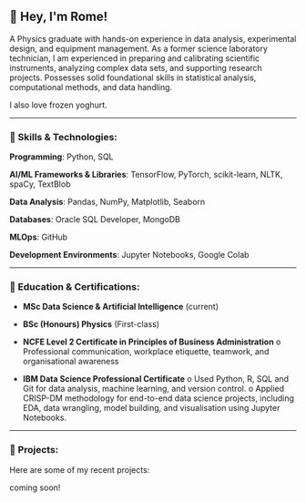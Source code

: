 ## 👋 Hey, I'm Rome!

A Physics graduate with hands-on experience in data analysis, experimental design, and equipment management. As a former science laboratory technician, I am experienced in preparing and calibrating scientific instruments, analyzing complex data sets, and supporting research projects. Possesses solid foundational skills in statistical analysis, computational methods, and data handling.

I also love frozen yoghurt.

---

### 🚀 Skills & Technologies:

**Programming**: Python, SQL

**AI/ML Frameworks & Libraries**: TensorFlow, PyTorch, scikit-learn, NLTK, spaCy, TextBlob

**Data Analysis**: Pandas, NumPy, Matplotlib, Seaborn

**Databases**: Oracle SQL Developer, MongoDB

**MLOps**: GitHub

**Development Environments**: Jupyter Notebooks, Google Colab

---

### 📖 Education & Certifications: 
- **MSc Data Science & Artificial Intelligence** (current)

- **BSc (Honours) Physics** (First-class)

- **NCFE Level 2 Certificate in Principles of Business Administration**
o	Professional communication, workplace etiquette, teamwork, and organisational awareness

- **IBM Data Science Professional Certificate**
o	Used Python, R, SQL and Git for data analysis, machine learning, and version control. 
o	Applied CRISP-DM methodology for end-to-end data science projects, including EDA, data wrangling, model building, and visualisation using Jupyter Notebooks.

---
### 📌 Projects:
Here are some of my recent projects:

coming soon!
